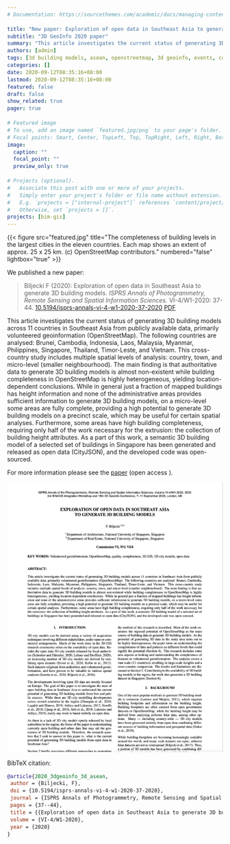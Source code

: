 ```yaml
---
# Documentation: https://sourcethemes.com/academic/docs/managing-content/

title: "New paper: Exploration of open data in Southeast Asia to generate 3D building models"
subtitle: "3D GeoInfo 2020 paper"
summary: "This article investigates the current status of generating 3D building models across 11 countries in Southeast Asia from publicly available data, primarily volunteered geoinformation (OpenStreetMap)"
authors: [admin]
tags: [3d building models, asean, openstreetmap, 3d geoinfo, events, conference, paper]
categories: []
date: 2020-09-12T08:35:16+08:00
lastmod: 2020-09-12T08:35:16+08:00
featured: false
draft: false
show_related: true
pager: true

# Featured image
# To use, add an image named `featured.jpg/png` to your page's folder.
# Focal points: Smart, Center, TopLeft, Top, TopRight, Left, Right, BottomLeft, Bottom, BottomRight.
image:
  caption: ""
  focal_point: ""
  preview_only: true

# Projects (optional).
#   Associate this post with one or more of your projects.
#   Simply enter your project's folder or file name without extension.
#   E.g. `projects = ["internal-project"]` references `content/project/deep-learning/index.md`.
#   Otherwise, set `projects = []`.
projects: [bim-gis]
---
```


{{< figure src="featured.jpg" title="The completeness of building levels in the largest cities in the eleven countries. Each map shows an extent of approx. 25 x 25 km. (c) OpenStreetMap contributors." numbered="false" lightbox="true" >}}

We published a new paper:

> Biljecki F (2020): Exploration of open data in Southeast Asia to generate 3D building models. _ISPRS Annals of Photogrammetry, Remote Sensing and Spatial Information Sciences._ VI-4/W1-2020: 37-44. [<i class="ai ai-doi-square ai"></i> 10.5194/isprs-annals-vi-4-w1-2020-37-2020](https://doi.org/10.5194/isprs-annals-vi-4-w1-2020-37-2020) [<i class="far fa-file-pdf"></i> PDF](/publication/2020-3-dgeoinfo-3-d-asean/2020-3-dgeoinfo-3-d-asean.pdf) <i class="ai ai-open-access-square ai"></i>

This article investigates the current status of generating 3D building models across 11 countries in Southeast Asia from publicly available data, primarily volunteered geoinformation (OpenStreetMap). The following countries are analysed: Brunei, Cambodia, Indonesia, Laos, Malaysia, Myanmar, Philippines, Singapore, Thailand, Timor-Leste, and Vietnam. This cross-country study includes multiple spatial levels of analysis: country, town, and micro-level (smaller neighbourhood). The main finding is that authoritative data to generate 3D building models is almost non-existent while building completeness in OpenStreetMap is highly heterogeneous, yielding location-dependent conclusions. While in general just a fraction of mapped buildings has height information and none of the administrative areas provides sufficient information to generate 3D building models, on a micro-level some areas are fully complete, providing a high potential to generate 3D building models on a precinct scale, which may be useful for certain spatial analyses. Furthermore, some areas have high building completeness, requiring only half of the work necessary for the extrusion: the collection of building height attributes. As a part of this work, a semantic 3D building model of a selected set of buildings in Singapore has been generated and released as open data (CityJSON), and the developed code was open-sourced.

For more information please see the [paper](/publication/2020-3-dgeoinfo-3-d-asean/) (open access <i class="ai ai-open-access-square ai"></i>).

[![](page-one.png)](/publication/2020-3-dgeoinfo-3-d-asean/)


BibTeX citation:
```bibtex
@article{2020_3dgeoinfo_3d_asean,
 author = {Biljecki, F},
 doi = {10.5194/isprs-annals-vi-4-w1-2020-37-2020},
 journal = {ISPRS Annals of Photogrammetry, Remote Sensing and Spatial Information Sciences},
 pages = {37--44},
 title = {{Exploration of open data in Southeast Asia to generate 3D building models}},
 volume = {VI-4/W1-2020},
 year = {2020}
}
```


